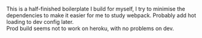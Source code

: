 This is a half-finished boilerplate I build for myself, I try to minimise the dependencies to make it easier for me to study webpack. Probably add hot loading to dev config later.  
Prod build seems not to work on heroku, with no problems on dev.
